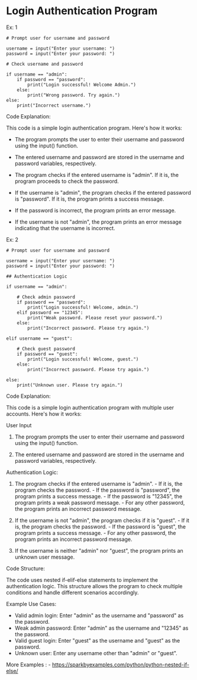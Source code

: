 # Login Authentication Program

Ex: 1

```
# Prompt user for username and password

username = input("Enter your username: ")
password = input("Enter your password: ")

# Check username and password

if username == "admin":
    if password == "password":
        print("Login successful! Welcome Admin.")
    else:
        print("Wrong password. Try again.")
else:
    print("Incorrect username.")
```

Code Explanation:

This code is a simple login authentication program. Here's how it works:

- The program prompts the user to enter their username and password using the input() function.

- The entered username and password are stored in the username and password variables, respectively.

- The program checks if the entered username is "admin". If it is, the program proceeds to check the password.

- If the username is "admin", the program checks if the entered password is "password". If it is, the program prints a 
  success message.

- If the password is incorrect, the program prints an error message.

- If the username is not "admin", the program prints an error message indicating that the username is incorrect.

Ex: 2

```
# Prompt user for username and password

username = input("Enter your username: ")
password = input("Enter your password: ")

## Authentication Logic

if username == "admin":

    # Check admin password
    if password == "password":
        print("Login successful! Welcome, admin.")
    elif password == "12345":
        print("Weak password. Please reset your password.")
    else:
        print("Incorrect password. Please try again.")

elif username == "guest":

    # Check guest password
    if password == "guest":
        print("Login successful! Welcome, guest.")
    else:
        print("Incorrect password. Please try again.")

else:
    print("Unknown user. Please try again.")
```

Code Explanation:

This code is a simple login authentication program with multiple user accounts. Here's how it works:

User Input
1. The program prompts the user to enter their username and password using the input() function.

2. The entered username and password are stored in the username and password variables, respectively.

Authentication Logic:

1. The program checks if the entered username is "admin".
        - If it is, the program checks the password.
        - If the password is "password", the program prints a success message.
        - If the password is "12345", the program prints a weak password message.
        - For any other password, the program prints an incorrect password message.

2. If the username is not "admin", the program checks if it is "guest".
        - If it is, the program checks the password.
        - If the password is "guest", the program prints a success message.
        - For any other password, the program prints an incorrect password message.

3. If the username is neither "admin" nor "guest", the program prints an unknown user message.

Code Structure:

The code uses nested if-elif-else statements to implement the authentication logic. This structure allows the program to check multiple conditions and handle different scenarios accordingly.

Example Use Cases:

- Valid admin login: Enter "admin" as the username and "password" as the password.
- Weak admin password: Enter "admin" as the username and "12345" as the password.
- Valid guest login: Enter "guest" as the username and "guest" as the password.
- Unknown user: Enter any username other than "admin" or "guest".

More Examples : - https://sparkbyexamples.com/python/python-nested-if-else/
